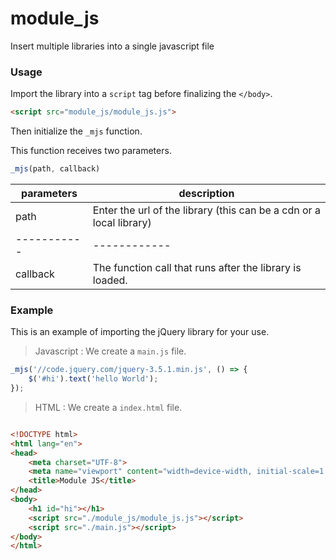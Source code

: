 # module_js
Insert multiple libraries into a single javascript file

### Usage
Import the library into a `script` tag before finalizing the `</body>`.
```html
<script src="module_js/module_js.js">
```

Then initialize the `_mjs` function.

This function receives two parameters.

```javascript
_mjs(path, callback)
```
parameters | description
-----------|------------
path        | Enter the url of the library (this can be a cdn or a local library)
-----------|------------
callback    | The function call that runs after the library is loaded.

### Example
This is an example of importing the jQuery library for your use.

> Javascript : We create a `main.js` file.
```javascript
_mjs('//code.jquery.com/jquery-3.5.1.min.js', () => {
    $('#hi').text('hello World');
});
```
> HTML : We create a `index.html` file.

```html

<!DOCTYPE html>
<html lang="en">
<head>
    <meta charset="UTF-8">
    <meta name="viewport" content="width=device-width, initial-scale=1.0">
    <title>Module JS</title>
</head>
<body>
    <h1 id="hi"></h1>
    <script src="./module_js/module_js.js"></script>
    <script src="./main.js"></script>
</body>
</html>
```
